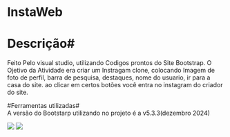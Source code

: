 # InstaWeb #

# Descrição# 
 Feito Pelo visual studio, utilizando Codigos prontos do Site Bootstrap. O Ojetivo da Atividade era criar um Instragam clone, colocando Imagem de foto de perfil, barra de pesquisa, destaques, nome do usuario, ir para a casa do site. ao clicar em certos botões  você entra no instagram do criador do site.

#Ferramentas utilizadas# 
<br> A versão do Bootstarp utilizando no projeto é a v5.3.3(dezembro 2024)

<img src="https://th.bing.com/th/id/OIP.LYV4JUVHw2mrdrYFgyXc5AAAAA?w=201&h=180&c=7&r=0&o=5&pid=1.7" />

<img src="https://th.bing.com/th/id/OIP.X_kC5KnewbLY61cfWn7AHgHaKd?w=122&h=180&c=7&r=0&o=5&pid=1.7" />
